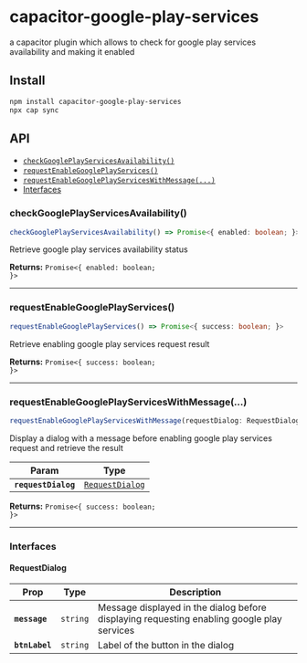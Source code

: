 # capacitor-google-play-services

a capacitor plugin which allows to check for google play services availability and making it enabled

## Install

```bash
npm install capacitor-google-play-services
npx cap sync
```

## API

<docgen-index>

* [`checkGooglePlayServicesAvailability()`](#checkgoogleplayservicesavailability)
* [`requestEnableGooglePlayServices()`](#requestenablegoogleplayservices)
* [`requestEnableGooglePlayServicesWithMessage(...)`](#requestenablegoogleplayserviceswithmessage)
* [Interfaces](#interfaces)

</docgen-index>

<docgen-api>
<!--Update the source file JSDoc comments and rerun docgen to update the docs below-->

### checkGooglePlayServicesAvailability()

```typescript
checkGooglePlayServicesAvailability() => Promise<{ enabled: boolean; }>
```

Retrieve google play services availability status

**Returns:** <code>Promise&lt;{ enabled: boolean; }&gt;</code>

--------------------


### requestEnableGooglePlayServices()

```typescript
requestEnableGooglePlayServices() => Promise<{ success: boolean; }>
```

Retrieve enabling google play services request result

**Returns:** <code>Promise&lt;{ success: boolean; }&gt;</code>

--------------------


### requestEnableGooglePlayServicesWithMessage(...)

```typescript
requestEnableGooglePlayServicesWithMessage(requestDialog: RequestDialog) => Promise<{ success: boolean; }>
```

Display a dialog with a message before enabling google play services request and retrieve the result

| Param               | Type                                                    |
| ------------------- | ------------------------------------------------------- |
| **`requestDialog`** | <code><a href="#requestdialog">RequestDialog</a></code> |

**Returns:** <code>Promise&lt;{ success: boolean; }&gt;</code>

--------------------


### Interfaces


#### RequestDialog

| Prop           | Type                | Description                                                                                |
| -------------- | ------------------- | ------------------------------------------------------------------------------------------ |
| **`message`**  | <code>string</code> | Message displayed in the dialog before displaying requesting enabling google play services |
| **`btnLabel`** | <code>string</code> | Label of the button in the dialog                                                          |

</docgen-api>
